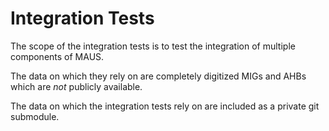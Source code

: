 # Integration Tests

The scope of the integration tests is to test the integration of multiple components of MAUS.

The data on which they rely on are completely digitized MIGs and AHBs which are *not* publicly available.

The data on which the integration tests rely on are included as a private git submodule.
